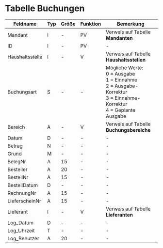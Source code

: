 # Tabelle Buchungen



| Feldname        | Typ | Größe | Funktion | Bemerkung                                |
|-----------------|-----|-------|----------|------------------------------------------|
| Mandant         | I   | -     | PV       | Verweis auf Tabelle **Mandanten**        |
| ID              | I   | -     | PV       | -                                        |
| Haushaltsstelle | I   | -     | V        | Verweis auf Tabelle **Haushaltsstellen** |
| Buchungsart     | S   | -     | -        | Mögliche Werte:<br/>0 = Ausgabe<br/>1 = Einnahme<br/>2 = Ausgabe-Korrektur<br/>3 = Einnahme-Korrektur<br/>4 = Geplante Ausgabe |
| Bereich         | A   | -     | V        | Verweis auf Tabelle **Buchungsbereiche** |
| Datum           | D   | -     | -        | -                                        |
| Betrag          | N   | -     | -        | -                                        |
| Grund           | M   | -     | -        | -                                        |
| BelegNr         | A   | 15    | -        | -                                        |
| Besteller       | A   | 20    | -        | -                                        |
| BestellNr       | A   | 15    | -        | -                                        |
| BestellDatum    | D   | -     | -        | -                                        |
| RechnungNr      | A   | 15    | -        | -                                        |
| LieferscheinNr  | A   | 15    | -        | -                                        |
| Lieferant       | I   | -     | V        | Verweis auf Tabelle **Lieferanten**      |
| Log_Datum       | D   | -     | -        | -                                        |
| Log_Uhrzeit     | T   | -     | -        | -                                        |
| Log_Benutzer    | A   | 20    | -        | -                                        |

